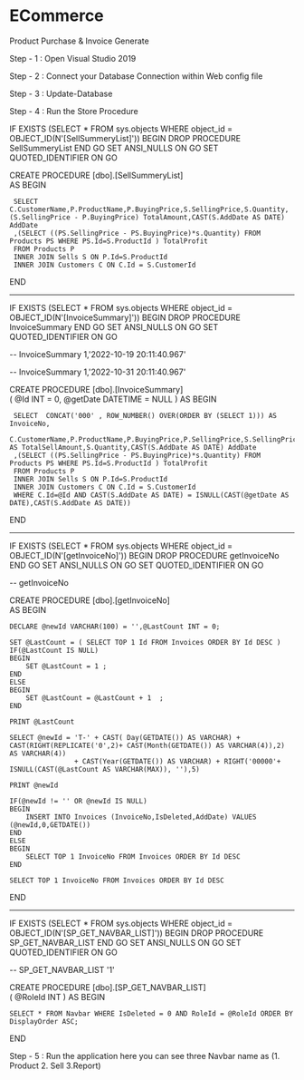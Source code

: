 # ECommerce
Product Purchase & Invoice Generate

Step - 1 : Open Visual Studio 2019

Step - 2 : Connect your Database Connection within Web config file

Step - 3 : Update-Database 

Step - 4 : Run the Store Procedure


IF  EXISTS (SELECT * FROM sys.objects WHERE object_id = OBJECT_ID(N'[SellSummeryList]'))
BEGIN
DROP PROCEDURE  SellSummeryList
END
GO
SET ANSI_NULLS ON
GO
SET QUOTED_IDENTIFIER ON
GO

CREATE PROCEDURE [dbo].[SellSummeryList]     
AS
BEGIN	

	 SELECT C.CustomerName,P.ProductName,P.BuyingPrice,S.SellingPrice,S.Quantity,(S.SellingPrice - P.BuyingPrice) TotalAmount,CAST(S.AddDate AS DATE) AddDate
	 ,(SELECT ((PS.SellingPrice - PS.BuyingPrice)*s.Quantity) FROM Products PS WHERE PS.Id=S.ProductId ) TotalProfit
	 FROM Products P
	 INNER JOIN Sells S ON P.Id=S.ProductId
	 INNER JOIN Customers C ON C.Id = S.CustomerId 	
END

--------------------------------------------------------------------------------------------


IF  EXISTS (SELECT * FROM sys.objects WHERE object_id = OBJECT_ID(N'[InvoiceSummary]'))
BEGIN
DROP PROCEDURE  InvoiceSummary
END
GO
SET ANSI_NULLS ON
GO
SET QUOTED_IDENTIFIER ON
GO

--			InvoiceSummary 1,'2022-10-19 20:11:40.967'

--			InvoiceSummary 1,'2022-10-31 20:11:40.967'

CREATE PROCEDURE [dbo].[InvoiceSummary]  
(
	@Id INT = 0,
	@getDate DATETIME = NULL
)
AS
BEGIN	

	 SELECT  CONCAT('000' , ROW_NUMBER() OVER(ORDER BY (SELECT 1))) AS InvoiceNo,
	 C.CustomerName,P.ProductName,P.BuyingPrice,P.SellingPrice,S.SellingPrice AS TotalSellAmount,S.Quantity,CAST(S.AddDate AS DATE) AddDate
	 ,(SELECT ((PS.SellingPrice - PS.BuyingPrice)*s.Quantity) FROM Products PS WHERE PS.Id=S.ProductId ) TotalProfit
	 FROM Products P
	 INNER JOIN Sells S ON P.Id=S.ProductId
	 INNER JOIN Customers C ON C.Id = S.CustomerId 	
	 WHERE C.Id=@Id AND CAST(S.AddDate AS DATE) = ISNULL(CAST(@getDate AS DATE),CAST(S.AddDate AS DATE))
END

----------------------------------------------------------------------------------------------------------------


IF  EXISTS (SELECT * FROM sys.objects WHERE object_id = OBJECT_ID(N'[getInvoiceNo]'))
BEGIN
DROP PROCEDURE  getInvoiceNo
END
GO
SET ANSI_NULLS ON
GO
SET QUOTED_IDENTIFIER ON
GO

--			getInvoiceNo 


CREATE PROCEDURE [dbo].[getInvoiceNo]  
AS
BEGIN	

	DECLARE @newId VARCHAR(100) = '',@LastCount INT = 0;

	SET @LastCount = ( SELECT TOP 1 Id FROM Invoices ORDER BY Id DESC )
	IF(@LastCount IS NULL)
	BEGIN
		SET @LastCount = 1 ;
	END
	ELSE
	BEGIN
		SET @LastCount = @LastCount + 1  ;
	END

	PRINT @LastCount

	SELECT @newId = 'T-' + CAST( Day(GETDATE()) AS VARCHAR) + CAST(RIGHT(REPLICATE('0',2)+ CAST(Month(GETDATE()) AS VARCHAR(4)),2) AS VARCHAR(4))  
					+ CAST(Year(GETDATE()) AS VARCHAR) + RIGHT('00000'+ ISNULL(CAST(@LastCount AS VARCHAR(MAX)), ''),5) 
	
	PRINT @newId

	IF(@newId != '' OR @newId IS NULL)
	BEGIN
		INSERT INTO Invoices (InvoiceNo,IsDeleted,AddDate) VALUES (@newId,0,GETDATE())
	END
	ELSE
	BEGIN
		SELECT TOP 1 InvoiceNo FROM Invoices ORDER BY Id DESC
	END

	SELECT TOP 1 InvoiceNo FROM Invoices ORDER BY Id DESC

END




----------------------------------------------------------------------------------------------------------------

IF  EXISTS (SELECT * FROM sys.objects WHERE object_id = OBJECT_ID(N'[SP_GET_NAVBAR_LIST]'))
BEGIN
DROP PROCEDURE  SP_GET_NAVBAR_LIST
END
GO
SET ANSI_NULLS ON
GO
SET QUOTED_IDENTIFIER ON
GO

--			SP_GET_NAVBAR_LIST '1'


CREATE PROCEDURE [dbo].[SP_GET_NAVBAR_LIST]  
(
@RoleId INT
)
AS
BEGIN	

	SELECT * FROM Navbar WHERE IsDeleted = 0 AND RoleId = @RoleId ORDER BY DisplayOrder ASC;

END







Step - 5 : Run the application here you can see three Navbar name as (1. Product 2. Sell 3.Report)




